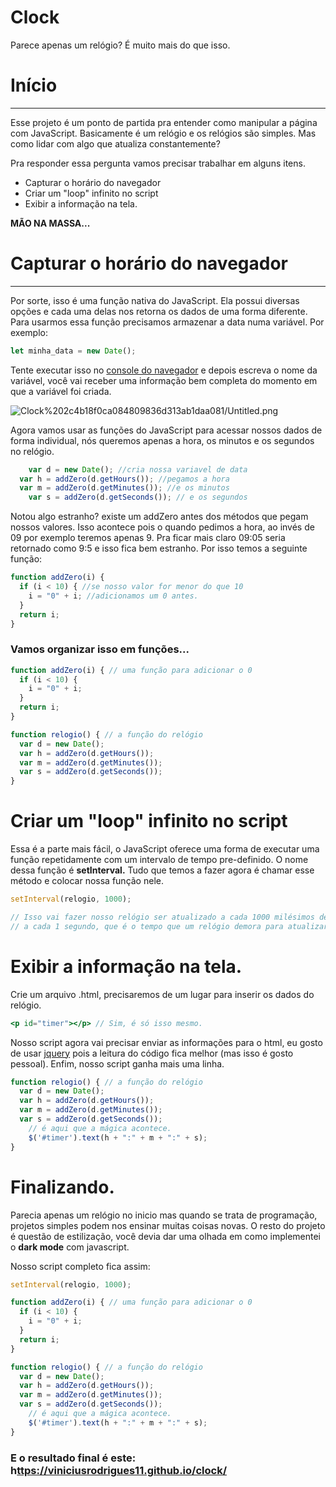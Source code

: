 # Clock

Parece apenas um relógio? É muito mais do que isso.

# Início

---

Esse projeto é um ponto de partida pra entender como manipular a página com JavaScript. Basicamente é um relógio e os relógios são simples. Mas como lidar com algo que atualiza constantemente? 

Pra responder essa pergunta vamos precisar trabalhar em alguns itens.

- Capturar o horário do navegador
- Criar um "loop" infinito no script
- Exibir a informação na tela.

 **MÃO NA MASSA...**

# Capturar o horário do navegador

---

Por sorte, isso é uma função nativa do JavaScript. Ela possui diversas opções e cada uma delas nos retorna os dados de uma forma diferente. Para usarmos essa função precisamos armazenar a data numa variável. Por exemplo:

```jsx
let minha_data = new Date();
```

Tente executar isso no [console do navegador](https://developers.google.com/web/tools/chrome-devtools/console?hl=pt-br#abrir_como_um_painel) e depois escreva o nome da variável, você vai receber uma informação bem completa do momento em que a variável foi criada.

![Clock%202c4b18f0ca084809836d313ab1daa081/Untitled.png](Clock%202c4b18f0ca084809836d313ab1daa081/Untitled.png)

Agora vamos usar as funções do JavaScript para acessar nossos dados de forma individual, nós queremos apenas a hora, os minutos e os segundos no relógio.

```jsx
	var d = new Date(); //cria nossa variavel de data
  var h = addZero(d.getHours()); //pegamos a hora
  var m = addZero(d.getMinutes()); //e os minutos
	var s = addZero(d.getSeconds()); // e os segundos
```

Notou algo estranho? existe um addZero antes dos métodos que pegam nossos valores. Isso acontece pois o quando pedimos a hora, ao invés de 09 por exemplo teremos apenas 9. Pra ficar mais claro 09:05 seria retornado como 9:5 e isso fica bem estranho. Por isso temos a seguinte função:

```jsx
function addZero(i) {
  if (i < 10) { //se nosso valor for menor do que 10
    i = "0" + i; //adicionamos um 0 antes.
  }
  return i;
}
```

### Vamos organizar isso em funções...

```jsx
function addZero(i) { // uma função para adicionar o 0
  if (i < 10) {
    i = "0" + i;
  }
  return i;
}

function relogio() { // a função do relógio
  var d = new Date();
  var h = addZero(d.getHours());
  var m = addZero(d.getMinutes());
  var s = addZero(d.getSeconds());
}
```

# Criar um "loop" infinito no script

Essa é a parte mais fácil, o JavaScript oferece uma forma de executar uma função repetidamente com um intervalo de tempo pre-definido. O nome dessa função é **setInterval.** Tudo que temos a fazer agora é chamar esse método e colocar nossa função nele.

```jsx
setInterval(relogio, 1000);

// Isso vai fazer nosso relógio ser atualizado a cada 1000 milésimos de segundo, ou seja
// a cada 1 segundo, que é o tempo que um relógio demora para atualizar.

```

# Exibir a informação na tela.

Crie um arquivo .html, precisaremos de um lugar para inserir os dados do relógio.

```jsx
<p id="timer"></p> // Sim, é só isso mesmo.
```

Nosso script agora vai precisar enviar as informações para o html, eu gosto de usar [jquery](https://www.w3schools.com/jquery/) pois a leitura do código fica melhor (mas isso é gosto pessoal). Enfim, nosso script ganha mais uma linha.

```jsx
function relogio() { // a função do relógio
  var d = new Date();
  var h = addZero(d.getHours());
  var m = addZero(d.getMinutes());
  var s = addZero(d.getSeconds());
	// é aqui que a mágica acontece.
	$('#timer').text(h + ":" + m + ":" + s);
}
```

# Finalizando.

Parecia apenas um relógio no inicio mas quando se trata de programação, projetos simples podem nos ensinar muitas coisas novas. O resto do projeto é questão de estilização, você devia dar uma olhada em como implementei o **dark mode** com javascript.

Nosso script completo fica assim:

```jsx
setInterval(relogio, 1000);

function addZero(i) { // uma função para adicionar o 0
  if (i < 10) {
    i = "0" + i;
  }
  return i;
}

function relogio() { // a função do relógio
  var d = new Date();
  var h = addZero(d.getHours());
  var m = addZero(d.getMinutes());
  var s = addZero(d.getSeconds());
	// é aqui que a mágica acontece.
	$('#timer').text(h + ":" + m + ":" + s);
}
```

### E o resultado final é este:  h[ttps://viniciusrodrigues11.github.io/clock/](https://viniciusrodrigues11.github.io/clock/)